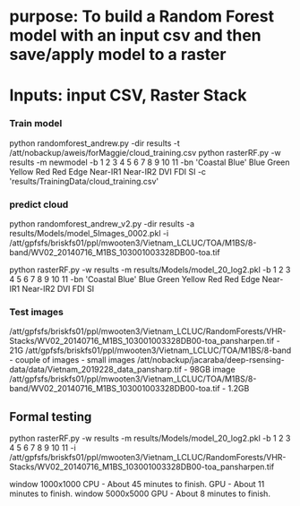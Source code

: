 # purpose: To build a Random Forest model with an input csv and then save/apply model to a raster
# Inputs: input CSV, Raster Stack

### Train model
python randomforest_andrew.py -dir results -t /att/nobackup/aweis/forMaggie/cloud_training.csv
python rasterRF.py -w results -m newmodel -b 1 2 3 4 5 6 7 8 9 10 11 -bn 'Coastal Blue' Blue Green Yellow Red Red Edge Near-IR1 Near-IR2 DVI FDI SI -c 'results/TrainingData/cloud_training.csv'

### predict cloud
python randomforest_andrew_v2.py -dir results -a results/Models/model_5Images_0002.pkl -i /att/gpfsfs/briskfs01/ppl/mwooten3/Vietnam_LCLUC/TOA/M1BS/8-band/WV02_20140716_M1BS_103001003328DB00-toa.tif

python rasterRF.py -w results -m results/Models/model_20_log2.pkl -b 1 2 3 4 5 6 7 8 9 10 11 -bn 'Coastal Blue' Blue Green Yellow Red Red Edge Near-IR1 Near-IR2 DVI FDI SI


### Test images
/att/gpfsfs/briskfs01/ppl/mwooten3/Vietnam_LCLUC/RandomForests/VHR-Stacks/WV02_20140716_M1BS_103001003328DB00-toa_pansharpen.tif - 21G
/att/gpfsfs/briskfs01/ppl/mwooten3/Vietnam_LCLUC/TOA/M1BS/8-band - couple of images - small images
/att/nobackup/jacaraba/deep-rsensing-data/data/Vietnam_2019228_data_pansharp.tif - 98GB image
/att/gpfsfs/briskfs01/ppl/mwooten3/Vietnam_LCLUC/TOA/M1BS/8-band/WV02_20140716_M1BS_103001003328DB00-toa.tif - 1.2GB

## Formal testing
python rasterRF.py -w results -m results/Models/model_20_log2.pkl -b 1 2 3 4 5 6 7 8 9 10 11 -i /att/gpfsfs/briskfs01/ppl/mwooten3/Vietnam_LCLUC/RandomForests/VHR-Stacks/WV02_20140716_M1BS_103001003328DB00-toa_pansharpen.tif

window 1000x1000 
    CPU - About 45 minutes to finish.
    GPU - About 11 minutes to finish.
window 5000x5000
    GPU - About 8 minutes to finish.
